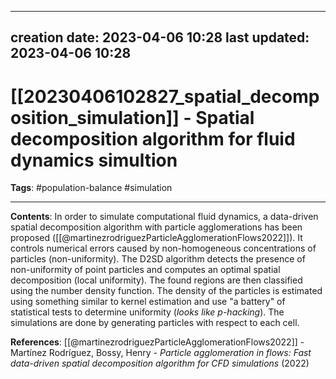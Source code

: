 
---
creation date: 2023-04-06 10:28
last updated: 2023-04-06 10:28
---
# [[20230406102827_spatial_decomposition_simulation]] - Spatial decomposition algorithm for fluid dynamics simultion
__Tags__: #population-balance #simulation 

---
__Contents__: In order to simulate computational fluid dynamics, a data-driven spatial decomposition algorithm with particle agglomerations has been proposed ([[@martinezrodriguezParticleAgglomerationFlows2022]]). It controls numerical errors caused by non-homogeneous concentrations of particles (non-uniformity). The D2SD algorithm detects the presence of non-uniformity of point particles and computes an optimal spatial decomposition (local uniformity). The found regions are then classified using the number density function. The density of the particles is estimated using something similar to kernel estimation and use "a battery" of statistical tests to determine uniformity (_looks like p-hacking_). The simulations are done by generating particles with respect to each cell.

__References__:
[[@martinezrodriguezParticleAgglomerationFlows2022]] - Martínez Rodríguez, Bossy, Henry - _Particle agglomeration in flows: Fast data-driven spatial decomposition algorithm for CFD simulations_ (2022)



